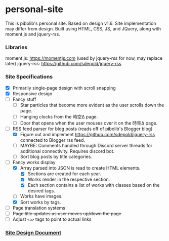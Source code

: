 # personal-site

This is pibolib's personal site. Based on design v1.6. Site implementation may differ from design.
Built using HTML, CSS, JS, and JQuery, along with moment.js and jquery-rss.

### Libraries
moment.js: https://momentjs.com (used by jquery-rss for now, may replace later)
jquery-rss: https://github.com/sdepold/jquery-rss

### Site Specifications

- [x] Primarily single-page design with scroll snapping
- [x] Responsive design
- [ ] Fancy stuff
    - [ ] Star particles that become more evident as the user scrolls down the page.
    - [ ] Hanging clocks from the 時空Δ page.
    - [ ] Door that opens when the user mouses over it on the 時空Δ page.
- [ ] RSS feed parser for blog posts (reads off of pibolib's Blogger blog)
    - [x] Figure out and implement https://github.com/sdepold/jquery-rss connected to Blogger rss feed.
    - [ ] MAYBE: Comments handled through Discord server threads for additional connectivity. Requires discord bot.
    - [ ] Sort blog posts by title categories.
- [ ] Fancy works display
    - [x] Array parsed into JSON is read to create HTML elements.
        - [x] Sections are created for each year.
        - [x] Works render in the respective section.
        - [x] Each section contains a list of works with classes based on the desired tags.        
    - [ ] Works have images.
    - [x] Sort works by tags.
- [ ] Page translation systems
- [ ] ~~Page title updates as user moves up/down the page~~
- [ ] Adjust `<a>` tags to point to actual links

### [Site Design Document](https://www.figma.com/file/jHVir8MYgrJfB8123VqQdz/Personal-Site-Design-v1.6?node-id=0%3A1&t=L1pWkhyKKDyjvGvK-1)